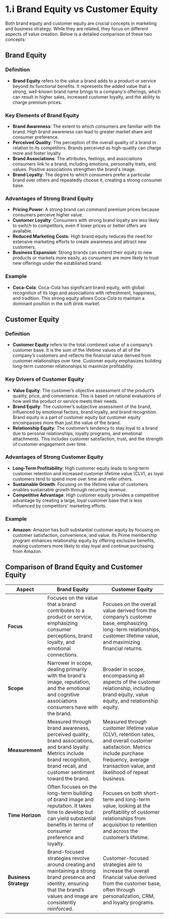 # 1.i Brand Equity vs Customer Equity

Both brand equity and customer equity are crucial concepts in marketing and business strategy. While they are related, they focus on different aspects of value creation. Below is a detailed comparison of these two concepts:

## Brand Equity

### Definition
- **Brand Equity** refers to the value a brand adds to a product or service beyond its functional benefits. It represents the added value that a strong, well-known brand name brings to a company's offerings, which can result in higher sales, increased customer loyalty, and the ability to charge premium prices.

### Key Elements of Brand Equity
- **Brand Awareness**: The extent to which consumers are familiar with the brand. High brand awareness can lead to greater market share and consumer preference.
- **Perceived Quality**: The perception of the overall quality of a brand in relation to its competitors. Brands perceived as high-quality can charge more and foster loyalty.
- **Brand Associations**: The attributes, feelings, and associations consumers link to a brand, including emotions, personality traits, and values. Positive associations strengthen the brand's image.
- **Brand Loyalty**: The degree to which consumers prefer a particular brand over others and repeatedly choose it, creating a strong consumer base.

### Advantages of Strong Brand Equity
- **Pricing Power**: A strong brand can command premium prices because consumers perceive higher value.
- **Customer Loyalty**: Consumers with strong brand loyalty are less likely to switch to competitors, even if lower prices or better offers are available.
- **Reduced Marketing Costs**: High brand equity reduces the need for extensive marketing efforts to create awareness and attract new customers.
- **Business Expansion**: Strong brands can extend their equity to new products or markets more easily, as consumers are more likely to trust new offerings under the established brand.

### Example
- **Coca-Cola**: Coca-Cola has significant brand equity, with global recognition of its logo and associations with refreshment, happiness, and tradition. This strong equity allows Coca-Cola to maintain a dominant position in the soft drink market.

## Customer Equity

### Definition
- **Customer Equity** refers to the total combined value of a company’s customer base. It is the sum of the lifetime values of all of the company’s customers and reflects the financial value derived from customer relationships over time. Customer equity emphasizes building long-term customer relationships to maximize profitability.

### Key Drivers of Customer Equity
- **Value Equity**: The customer’s objective assessment of the product’s quality, price, and convenience. This is based on rational evaluations of how well the product or service meets their needs.
- **Brand Equity**: The customer’s subjective assessment of the brand, influenced by emotional factors, brand loyalty, and brand recognition. Brand equity is a part of customer equity but customer equity encompasses more than just the value of the brand.
- **Relationship Equity**: The customer’s tendency to stay loyal to a brand due to personal relationships, loyalty programs, and emotional attachments. This includes customer satisfaction, trust, and the strength of customer engagement over time.

### Advantages of Strong Customer Equity
- **Long-Term Profitability**: High customer equity leads to long-term customer retention and increased customer lifetime value (CLV), as loyal customers tend to spend more over time and refer others.
- **Sustainable Growth**: Focusing on the lifetime value of customers enables sustainable growth through recurring revenue.
- **Competitive Advantage**: High customer equity provides a competitive advantage by creating a large, loyal customer base that is less influenced by competitors' marketing efforts.

### Example
- **Amazon**: Amazon has built substantial customer equity by focusing on customer satisfaction, convenience, and value. Its Prime membership program enhances relationship equity by offering exclusive benefits, making customers more likely to stay loyal and continue purchasing from Amazon.

 ## Comparison of Brand Equity and Customer Equity

| **Aspect**         | **Brand Equity**                                                                 | **Customer Equity**                                                                 |
|--------------------|----------------------------------------------------------------------------------|-------------------------------------------------------------------------------------|
| **Focus**          | Focuses on the value that a brand contributes to a product or service, emphasizing consumer perceptions, brand loyalty, and emotional connections. | Focuses on the overall value derived from the company’s customer base, emphasizing long-term relationships, customer lifetime value, and maximizing financial returns. |
| **Scope**          | Narrower in scope, dealing primarily with the brand's image, reputation, and the emotional and cognitive associations consumers have with the brand. | Broader in scope, encompassing all aspects of the customer relationship, including brand equity, value equity, and relationship equity. |
| **Measurement**    | Measured through brand awareness, perceived quality, brand associations, and brand loyalty. Metrics include brand recognition, brand recall, and customer sentiment toward the brand. | Measured through customer lifetime value (CLV), retention rates, and overall customer satisfaction. Metrics include purchase frequency, average transaction value, and likelihood of repeat business. |
| **Time Horizon**   | Often focuses on the long-term building of brand image and reputation. It takes time to develop but can yield substantial benefits in terms of consumer preference and loyalty. | Focuses on both short-term and long-term value, looking at the profitability of customer relationships from acquisition to retention and across the customer’s lifetime. |
| **Business Strategy** | Brand-focused strategies revolve around creating and maintaining a strong brand presence and identity, ensuring that the brand’s values and image are consistently reinforced. | Customer-focused strategies aim to increase the overall financial value derived from the customer base, often through personalization, CRM, and loyalty programs. |


 
